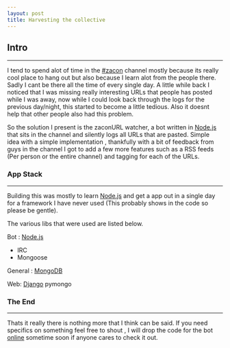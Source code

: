 ```yaml
---
layout: post
title: Harvesting the collective
---
```


   
## Intro
* * * 

I tend to spend alot of time in the [#zacon](http://zacon.org.za/) channel mostly because its
really cool place to hang out but also because I learn alot from the
people there. Sadly I cant be there all the time of every single day. 
A little while back I noticed that I was missing really 
interesting URLs that people has posted while I was away, now while I could look back 
through the logs for the previous day/night, this started to become a little tedious.
Also it doesnt help that other people also had this problem.

So the solution I present is the zaconURL watcher, a bot written in 
[Node.js](http://nodejs.org/) that sits in the channel and silently logs all URLs that are
pasted. Simple idea with a simple implementation , thankfully with a
bit of feedback from guys in the channel I got to add a few more 
features such as a RSS feeds (Per person or the entire channel) and
tagging for each of the URLs.

### App Stack
* * *

Building this was mostly to learn [Node.js](http://nodejs.org/) and get 
a app out in a single day for a framework I have never used (This probably
shows in the code so please be gentle).

The various libs that were used are listed below.

Bot :
[Node.js](http://nodejs.org/)
- IRC 
- Mongoose

General :
[MongoDB](http://www.mongodb.org/)

Web:
[Django](https://www.djangoproject.com/)
pymongo

### The End 
* * *

Thats it really there is nothing more that I think can be said.
If you need specifics on something feel free to shout , I will 
drop the code for the bot [online](https://github.com/RC1140/zaconURLWatcher) sometime soon if anyone cares 
to check it out.
